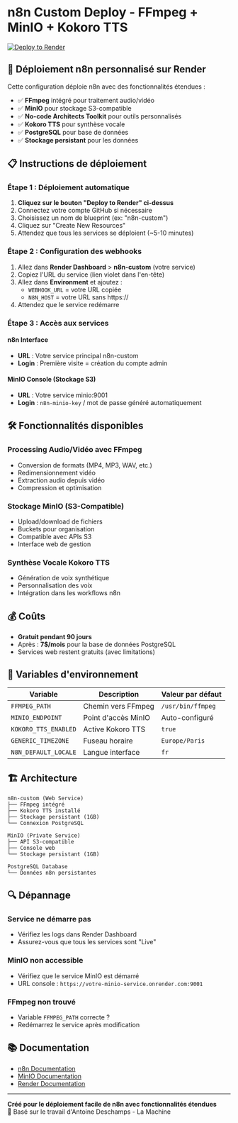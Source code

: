 # n8n Custom Deploy - FFmpeg + MinIO + Kokoro TTS

[![Deploy to Render](https://render.com/images/deploy-to-render-button.svg)](https://render.com/deploy)

## 🚀 Déploiement n8n personnalisé sur Render

Cette configuration déploie n8n avec des fonctionnalités étendues :
- ✅ **FFmpeg** intégré pour traitement audio/vidéo
- ✅ **MinIO** pour stockage S3-compatible
- ✅ **No-code Architects Toolkit** pour outils personnalisés
- ✅ **Kokoro TTS** pour synthèse vocale
- ✅ **PostgreSQL** pour base de données
- ✅ **Stockage persistant** pour les données

## 📋 Instructions de déploiement

### Étape 1 : Déploiement automatique
1. **Cliquez sur le bouton "Deploy to Render" ci-dessus**
2. Connectez votre compte GitHub si nécessaire
3. Choisissez un nom de blueprint (ex: "n8n-custom")
4. Cliquez sur "Create New Resources"
5. Attendez que tous les services se déploient (~5-10 minutes)

### Étape 2 : Configuration des webhooks
1. Allez dans **Render Dashboard** > **n8n-custom** (votre service)
2. Copiez l'URL du service (lien violet dans l'en-tête)
3. Allez dans **Environment** et ajoutez :
   - `WEBHOOK_URL` = votre URL copiée
   - `N8N_HOST` = votre URL sans https://
4. Attendez que le service redémarre

### Étape 3 : Accès aux services

#### n8n Interface
- **URL** : Votre service principal n8n-custom
- **Login** : Première visite = création du compte admin

#### MinIO Console (Stockage S3)
- **URL** : Votre service minio:9001
- **Login** : `n8n-minio-key` / mot de passe généré automatiquement

## 🛠 Fonctionnalités disponibles

### Processing Audio/Vidéo avec FFmpeg
- Conversion de formats (MP4, MP3, WAV, etc.)
- Redimensionnement vidéo
- Extraction audio depuis vidéo
- Compression et optimisation

### Stockage MinIO (S3-Compatible)
- Upload/download de fichiers
- Buckets pour organisation
- Compatible avec APIs S3
- Interface web de gestion

### Synthèse Vocale Kokoro TTS
- Génération de voix synthétique
- Personnalisation des voix
- Intégration dans les workflows n8n

## 💰 Coûts

- **Gratuit pendant 90 jours**
- Après : **7$/mois** pour la base de données PostgreSQL
- Services web restent gratuits (avec limitations)

## 🔧 Variables d'environnement

| Variable | Description | Valeur par défaut |
|----------|-------------|-------------------|
| `FFMPEG_PATH` | Chemin vers FFmpeg | `/usr/bin/ffmpeg` |
| `MINIO_ENDPOINT` | Point d'accès MinIO | Auto-configuré |
| `KOKORO_TTS_ENABLED` | Active Kokoro TTS | `true` |
| `GENERIC_TIMEZONE` | Fuseau horaire | `Europe/Paris` |
| `N8N_DEFAULT_LOCALE` | Langue interface | `fr` |

## 🏗 Architecture

```
n8n-custom (Web Service)
├── FFmpeg intégré
├── Kokoro TTS installé
├── Stockage persistant (1GB)
└── Connexion PostgreSQL

MinIO (Private Service)
├── API S3-compatible
├── Console web
└── Stockage persistant (1GB)

PostgreSQL Database
└── Données n8n persistantes
```

## 🔍 Dépannage

### Service ne démarre pas
- Vérifiez les logs dans Render Dashboard
- Assurez-vous que tous les services sont "Live"

### MinIO non accessible
- Vérifiez que le service MinIO est démarré
- URL console : `https://votre-minio-service.onrender.com:9001`

### FFmpeg non trouvé
- Variable `FFMPEG_PATH` correcte ?
- Redémarrez le service après modification

## 📚 Documentation

- [n8n Documentation](https://docs.n8n.io/)
- [MinIO Documentation](https://docs.min.io/)
- [Render Documentation](https://render.com/docs)

---

**Créé pour le déploiement facile de n8n avec fonctionnalités étendues**  
🔧 Basé sur le travail d'Antoine Deschamps - La Machine
